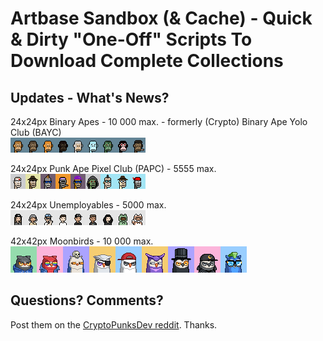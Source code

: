 # Artbase Sandbox (& Cache) - Quick & Dirty "One-Off" Scripts To Download Complete Collections



## Updates - What's News?

24x24px Binary Apes - 10 000 max. - formerly (Crypto) Binary Ape Yolo Club (BAYC)  <br>
![](i/binaryapes-strip.png)

24x24px Punk Ape Pixel Club (PAPC) - 5555 max.  <br>
![](i/papc-punk-ape-pixel-club-strip.png)

24x24px Unemployables - 5000 max. <br>
![](i/unemployables-strip.png)

42x42px Moonbirds - 10 000 max.  <br>
![](i/proof-moonbirds-strip.png)






## Questions? Comments?

Post them on the [CryptoPunksDev reddit](https://old.reddit.com/r/CryptoPunksDev). Thanks.



